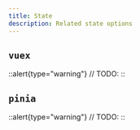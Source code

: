 ```yaml
---
title: State
description: Related state options
---
```


## `vuex`

::alert{type="warning"}
// TODO:
::

## `pinia`

::alert{type="warning"}
// TODO:
::
